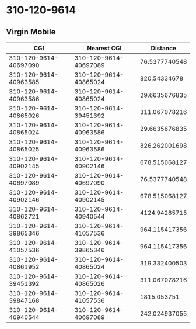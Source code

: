 # 310-120-9614
## Virgin Mobile


| CGI | Nearest CGI | Distance |
|-----|-------------|----------|
| 310-120-9614-40697090 | 310-120-9614-40697089 | 76.5377740548 |
| 310-120-9614-40963585 | 310-120-9614-40865024 | 820.54334678 |
| 310-120-9614-40963586 | 310-120-9614-40865024 | 29.6635676835 |
| 310-120-9614-40865026 | 310-120-9614-39451392 | 311.067078216 |
| 310-120-9614-40865024 | 310-120-9614-40963586 | 29.6635676835 |
| 310-120-9614-40865025 | 310-120-9614-40963586 | 826.262001698 |
| 310-120-9614-40902145 | 310-120-9614-40902146 | 678.515068127 |
| 310-120-9614-40697089 | 310-120-9614-40697090 | 76.5377740548 |
| 310-120-9614-40902146 | 310-120-9614-40902145 | 678.515068127 |
| 310-120-9614-40862721 | 310-120-9614-40940544 | 4124.94285715 |
| 310-120-9614-39865346 | 310-120-9614-41057536 | 964.115417356 |
| 310-120-9614-41057536 | 310-120-9614-39865346 | 964.115417356 |
| 310-120-9614-40861952 | 310-120-9614-40865024 | 319.332400503 |
| 310-120-9614-39451392 | 310-120-9614-40865026 | 311.067078216 |
| 310-120-9614-39847168 | 310-120-9614-41057536 | 1815.053751 |
| 310-120-9614-40940544 | 310-120-9614-40697089 | 242.024937055 |
